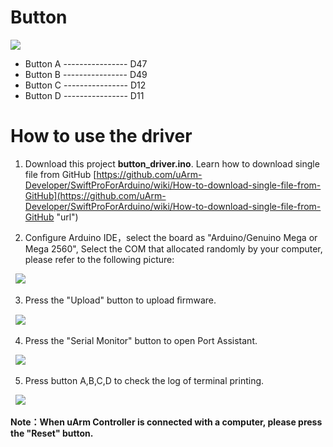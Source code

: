 # Button
![](https://github.com/uArm-Developer/Controller/blob/master/driver/button_driver/image/board_shape.jpg)
- Button A ---------------- D47
- Button B ---------------- D49
- Button C ---------------- D12
- Button D ---------------- D11

# How to use the driver

1. Download this project **button_driver.ino**. 
   Learn how to download single file from GitHub [https://github.com/uArm-Developer/SwiftProForArduino/wiki/How-to-download-single-file-from-GitHub](https://github.com/uArm-Developer/SwiftProForArduino/wiki/How-to-download-single-file-from-GitHub "url")

2. Conﬁgure Arduino IDE，select the board as "Arduino/Genuino Mega or Mega 2560", Select the COM that allocated randomly by your computer, please refer to the following picture: 

&nbsp;&nbsp;![](https://github.com/uArm-Developer/Controller/blob/master/driver/button_driver/image/tool_set.jpg)

3. Press the "Upload" button to upload ﬁrmware.

&nbsp;&nbsp;![](https://github.com/uArm-Developer/Controller/blob/master/driver/button_driver/image/upload.jpg)

4. Press the "Serial Monitor" button to open Port Assistant.

&nbsp;&nbsp;![](https://github.com/uArm-Developer/Controller/blob/master/driver/button_driver/image/open_serial.jpg)

5. Press button A,B,C,D to check the log of terminal printing.

&nbsp;&nbsp;![](https://github.com/uArm-Developer/Controller/blob/master/driver/button_driver/image/serial_monitor.jpg)

 **Note：When uArm Controller is connected with a computer, please press the "Reset" button.**